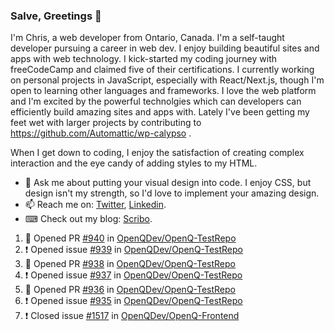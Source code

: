 ### Salve, Greetings 👋

I'm Chris, a web developer from Ontario, Canada. I'm a self-taught developer pursuing a career in web dev. I enjoy building beautiful sites and apps with web technology.
I kick-started my coding journey with freeCodeCamp and claimed five of their certifications.  I currently working on personal projects in JavaScript, especially with React/Next.js, though I'm open to learning other languages and frameworks. I love the web platform and I'm excited by the powerful technolgies which can developers can efficiently build amazing sites and apps with. Lately I've been getting my feet wet with larger projects by contributing to https://github.com/Automattic/wp-calypso .

When I get down to coding, I enjoy the satisfaction of creating complex interaction and the eye candy of adding styles to my HTML. 

- 💬 Ask me about putting your visual design into code. I enjoy CSS, but design isn't my strength, so I'd love to implement your amazing design.
- 📫 Reach me on: [Twitter](https://twitter.com/Christo28120856), [Linkedin](https://www.linkedin.com/in/christopher-stevers-07b9a5204/).
- ⌨ Check out my blog: [Scribo](https://christopherstevers.cf).
<!--
**Christopher-Stevers/Christopher-Stevers** is a ✨ _special_ ✨ repository because its `README.md` (this file) appears on your GitHub profile.

Here are some ideas to get you started:

- 🔭 I’m currently working on ...
- 🌱 I’m currently learning ...
- 👯 I’m looking to collaborate on ...
- 🤔 I’m looking for help with ...
- 😄 Pronouns: ...
- ⚡ Fun fact: ...
-->

<!--START_SECTION:activity-->
1. 💪 Opened PR [#940](https://github.com/OpenQDev/OpenQ-TestRepo/pull/940) in [OpenQDev/OpenQ-TestRepo](https://github.com/OpenQDev/OpenQ-TestRepo)
2. ❗️ Opened issue [#939](https://github.com/OpenQDev/OpenQ-TestRepo/issues/939) in [OpenQDev/OpenQ-TestRepo](https://github.com/OpenQDev/OpenQ-TestRepo)
3. 💪 Opened PR [#938](https://github.com/OpenQDev/OpenQ-TestRepo/pull/938) in [OpenQDev/OpenQ-TestRepo](https://github.com/OpenQDev/OpenQ-TestRepo)
4. ❗️ Opened issue [#937](https://github.com/OpenQDev/OpenQ-TestRepo/issues/937) in [OpenQDev/OpenQ-TestRepo](https://github.com/OpenQDev/OpenQ-TestRepo)
5. 💪 Opened PR [#936](https://github.com/OpenQDev/OpenQ-TestRepo/pull/936) in [OpenQDev/OpenQ-TestRepo](https://github.com/OpenQDev/OpenQ-TestRepo)
6. ❗️ Opened issue [#935](https://github.com/OpenQDev/OpenQ-TestRepo/issues/935) in [OpenQDev/OpenQ-TestRepo](https://github.com/OpenQDev/OpenQ-TestRepo)
7. ❗️ Closed issue [#1517](https://github.com/OpenQDev/OpenQ-Frontend/issues/1517) in [OpenQDev/OpenQ-Frontend](https://github.com/OpenQDev/OpenQ-Frontend)
<!--END_SECTION:activity-->
